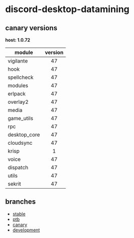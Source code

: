 # discord-desktop-datamining

## canary versions

**host: 1.0.72**

| module | version |
| ------ | :-----: |
| vigilante | 47 |
| hook | 47 |
| spellcheck | 47 |
| modules | 47 |
| erlpack | 47 |
| overlay2 | 47 |
| media | 47 |
| game_utils | 47 |
| rpc | 47 |
| desktop_core | 47 |
| cloudsync | 47 |
| krisp | 1 |
| voice | 47 |
| dispatch | 47 |
| utils | 47 |
| sekrit | 47 |

## branches

- [stable](https://github.com/OpenAsar/discord-desktop-datamining/tree/stable)
- [ptb](https://github.com/OpenAsar/discord-desktop-datamining/tree/ptb)
- [canary](https://github.com/OpenAsar/discord-desktop-datamining/tree/canary)
- [development](https://github.com/OpenAsar/discord-desktop-datamining/tree/development)